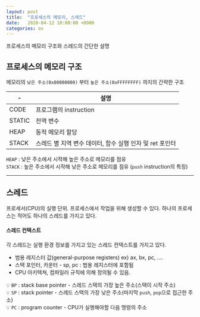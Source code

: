 ```yaml
---
layout: post
title:  "프로세스의 메모리, 스레드"
date:   2020-04-12 10:00:00 +0900
categories: os
---
```


프로세스의 메모리 구조와 스레드의 간단한 설명

## 프로세스의 메모리 구조

메모리의 `낮은 주소(0x00000000)` 부터 `높은 주소(0xFFFFFFFF)` 까지의 간략한 구조

|-|설명|
|---|-----|
|CODE|프로그램의 instruction
|STATIC|전역 변수
|HEAP|동적 메모리 할당
|STACK|스레드 별 지역 변수 데이터, 함수 실행 인자 및 ret 포인터|

`HEAP` : 낮은 주소에서 시작해 높은 주소로 메모리를 점유  
`STACK` : 높은 주소에서 시작해 낮은 주소로 메모리를 점유 (`push` instruction의 특징)

----

## 스레드

프로세서(CPU)의 실행 단위. 프로세스에서 작업을 위해 생성할 수 있다. 하나의 프로세스는 적어도 하나의 스레드를 가지고 있다.

#### 스레드 컨텍스트
각 스레드는 실행 환경 정보를 가지고 있는 스레드 컨텍스트를 가지고 있다.
- 범용 레지스터 값(general-purpose registers) ex) ax, bx, pc, ....
- 스택 포인터, 카운터 - sp, pc : 범용 레지스터에 포함됨
- CPU 아키텍쳐, 컴파일러 규칙에 의해 정의될 수 있음.

💡 `BP` : stack base pointer - 스레드 스택의 가장 높은 주소(스택이 시작 주소)  
💡 `SP` : stack pointer - 스레드 스택의 가장 낮은 주소(마지막 `push`, `pop`으로 접근한 주소)   
💡 `PC` : program counter - CPU가 실행해야할 다음 명령의 주소
